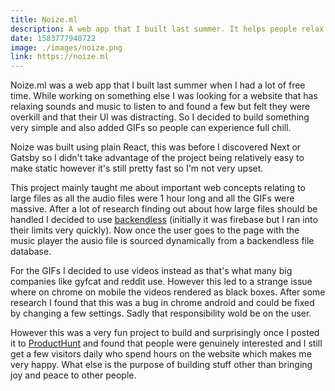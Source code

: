 ```yaml
---
title: Noize.ml
description: A web app that I built last summer. It helps people relax by letting them choose from a range of relaxing music/sounds and watch animated GIFs while listening. It’s open source and built with react.
date: 1583777940722
image: ./images/noize.png
link: https://noize.ml
---
```


Noize.ml was a web app that I built last summer when I had a lot of free time. While working on something else I was looking for a website that has relaxing sounds and music to listen to and found a few but felt they were overkill and that their UI was distracting. So I decided to build something very simple and also added GIFs so people can experience full chill.

Noize was built using plain React, this was before I discovered Next or Gatsby so I didn't take advantage of the project being relatively easy to make static however it's still pretty fast so I'm not very upset.

This project mainly taught me about important web concepts relating to large files as all the audio files were 1 hour long and all the GIFs were massive. After a lot of research finding out about how large files should be handled I decided to use [backendless](https://backendless.com) (initially it was firebase but I ran into their limits very quickly). Now once the user goes to the page with the music player the ausio file is sourced dynamically from a backendless file database.

For the GIFs I decided to use videos instead as that's what many big companies like gyfcat and reddit use. However this led to a strange issue where on chrome on mobile the videos rendered as black boxes. After some research I found that this was a bug in chrome android and could be fixed by changing a few settings. Sadly that responsibility wold be on the user.

However this was a very fun project to build and surprisingly once I posted it to [ProductHunt](https://www.producthunt.com/posts/noize-ml) and found that people were genuinely interested and I still get a few visitors daily who spend hours on the website which makes me very happy. What else is the purpose of building stuff other than bringing joy and peace to other people.
